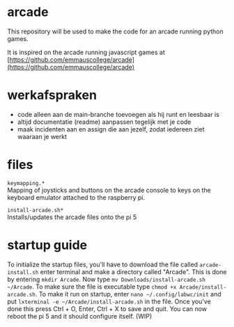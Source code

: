 # arcade

This repository will be used to make the code for an arcade running python games.

It is inspired on the arcade running javascript games at [https://github.com/emmauscollege/arcade](https://github.com/emmauscollege/arcade)

# werkafspraken
- code alleen aan de main-branche toevoegen als hij runt en leesbaar is
- altijd documentatie (readme) aanpassen tegelijk met je code
- maak incidenten aan en assign die aan jezelf, zodat iedereen ziet waaraan je werkt

# files
`keymapping.*`<br>
Mapping of joysticks and buttons on the arcade console to keys on the keyboard emulator attached to the raspberry pi.

`install-arcade.sh*`<br>
Installs/updates the arcade files onto the pi 5

# startup guide

To initialize the startup files, you'll have to download the file called `arcade-install.sh` enter terminal and make a directory called "Arcade". This is done by entering `mkdir Arcade`. Now type `mv Downloads/install-arcade.sh ~/Arcade`. To make sure the file is executable type `chmod +x Arcade/install-arcade.sh`. To make it run on startup, enter `nano ~/.config/labwc/init` and put `lxterminal -e ~/Arcade/install-arcade.sh` in the file. Once you've done this press Ctrl + O, Enter, Ctrl + X to save and quit. You can now reboot the pi 5 and it should configure itself. (WIP)
